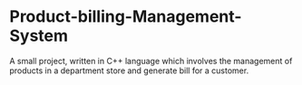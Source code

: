# Product-billing-Management-System
A small project, written in C++ language which involves the management of products in a department store and  generate bill for a customer.
